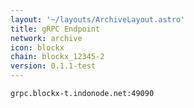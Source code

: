 ```yaml
---
layout: '~/layouts/ArchiveLayout.astro'
title: gRPC Endpoint
network: archive
icon: blockx
chain: blockx_12345-2
version: 0.1.1-test
---
```

```
grpc.blockx-t.indonode.net:49090
```